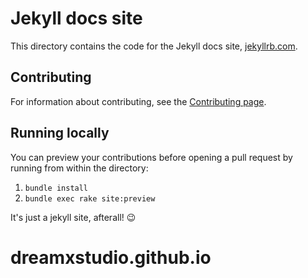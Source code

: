 # Jekyll docs site

This directory contains the code for the Jekyll docs site, [jekyllrb.com](http://jekyllrb.com/).

## Contributing

For information about contributing, see the [Contributing page](http://jekyllrb.com/docs/contributing/).

## Running locally

You can preview your contributions before opening a pull request by running from within the directory:

1. `bundle install`
2. `bundle exec rake site:preview`

It's just a jekyll site, afterall! :wink:
# dreamxstudio.github.io 
